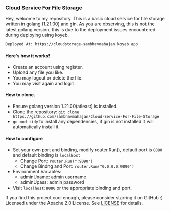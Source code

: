 ### Cloud Service For File Storage
Hey, welcome to my repository.
This is a basic cloud service for file storage written in golang (1.21.00) and gin. As you are observing, this is not the latest golang version, this is due to the deployment issues encountered during deploying using koyeb.

`Deployed At: https://cloudstorage-sambhavmahajan.koyeb.app`

#### Here's how it works!
- Create an account using register.
- Upload any file you like.
- You may logout or delete the file.
- You may visit again and login.

#### How to clone.
- Ensure golang version 1.21.00(atleast) is installed.
- Clone the repository: `git clone https://github.com/sambhavmahajan/Cloud-Service-For-File-Storage`
- `go mod tidy` to install any dependencies, if gin is not installed it will automatically install it.
#### How to configure
- Set your own port and binding, modify router.Run(), default port is `8080` and default binding is `localhost`
  - Change Port: `router.Run(":9090")`
  - Change Bindng and Port: `router.Run("0.0.0.0:9090")`
- Environment Variables:
  - adminUname: admin username
  - adminUpass: admin password
- Visit `localhost:8080` or the appropriate binding and port.

If you find this project cool enough, please consider starring it on GitHub :)\
Licensed under the Apache 2.0 License. See [LICENSE](LICENSE) for details.
